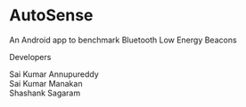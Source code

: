 # AutoSense

An Android app to benchmark Bluetooth Low Energy Beacons

Developers

Sai Kumar Annupureddy<br>
Sai Kumar Manakan<br>
Shashank Sagaram<br>
